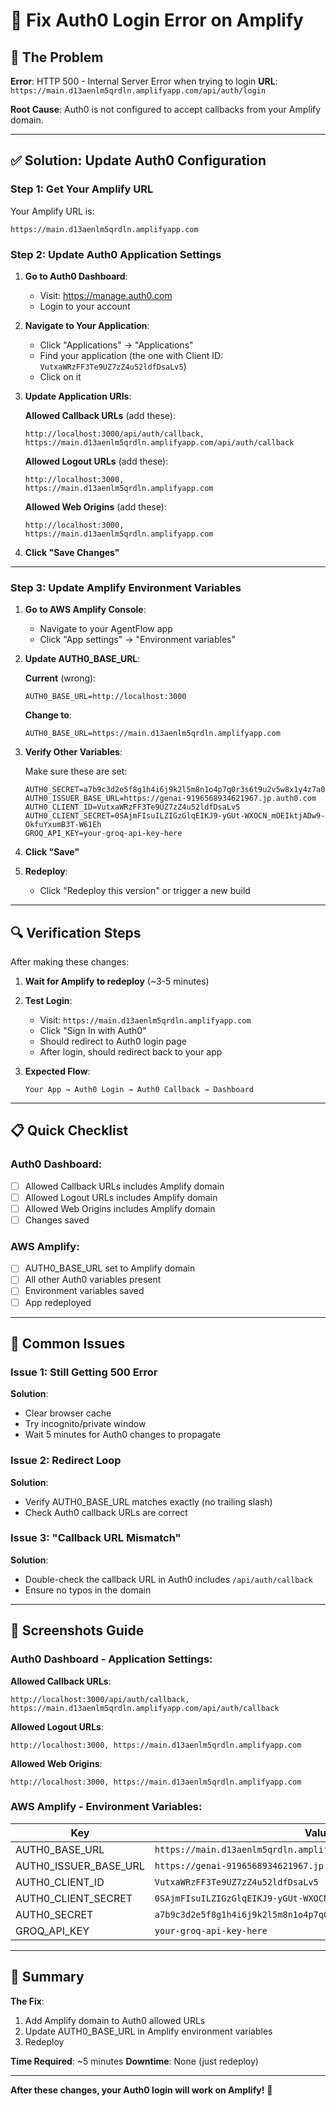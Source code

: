 # 🔧 Fix Auth0 Login Error on Amplify

## 🐛 The Problem

**Error**: HTTP 500 - Internal Server Error when trying to login
**URL**: `https://main.d13aenlm5qrdln.amplifyapp.com/api/auth/login`

**Root Cause**: Auth0 is not configured to accept callbacks from your Amplify domain.

---

## ✅ Solution: Update Auth0 Configuration

### Step 1: Get Your Amplify URL

Your Amplify URL is:
```
https://main.d13aenlm5qrdln.amplifyapp.com
```

### Step 2: Update Auth0 Application Settings

1. **Go to Auth0 Dashboard**:
   - Visit: https://manage.auth0.com
   - Login to your account

2. **Navigate to Your Application**:
   - Click "Applications" → "Applications"
   - Find your application (the one with Client ID: `VutxaWRzFF3Te9UZ7zZ4u52ldfDsaLv5`)
   - Click on it

3. **Update Application URIs**:

   **Allowed Callback URLs** (add these):
   ```
   http://localhost:3000/api/auth/callback,
   https://main.d13aenlm5qrdln.amplifyapp.com/api/auth/callback
   ```

   **Allowed Logout URLs** (add these):
   ```
   http://localhost:3000,
   https://main.d13aenlm5qrdln.amplifyapp.com
   ```

   **Allowed Web Origins** (add these):
   ```
   http://localhost:3000,
   https://main.d13aenlm5qrdln.amplifyapp.com
   ```

4. **Click "Save Changes"**

---

### Step 3: Update Amplify Environment Variables

1. **Go to AWS Amplify Console**:
   - Navigate to your AgentFlow app
   - Click "App settings" → "Environment variables"

2. **Update AUTH0_BASE_URL**:
   
   **Current** (wrong):
   ```
   AUTH0_BASE_URL=http://localhost:3000
   ```

   **Change to**:
   ```
   AUTH0_BASE_URL=https://main.d13aenlm5qrdln.amplifyapp.com
   ```

3. **Verify Other Variables**:
   
   Make sure these are set:
   ```
   AUTH0_SECRET=a7b9c3d2e5f8g1h4i6j9k2l5m8n1o4p7q0r3s6t9u2v5w8x1y4z7a0b3c6d9e2f5
   AUTH0_ISSUER_BASE_URL=https://genai-9196568934621967.jp.auth0.com
   AUTH0_CLIENT_ID=VutxaWRzFF3Te9UZ7zZ4u52ldfDsaLv5
   AUTH0_CLIENT_SECRET=0SAjmFIsuILZIGzGlqEIKJ9-yGUt-WXOCN_mOEIktjADw9-OkfuYxumB3T-W61Eh
   GROQ_API_KEY=your-groq-api-key-here
   ```

4. **Click "Save"**

5. **Redeploy**:
   - Click "Redeploy this version" or trigger a new build

---

## 🔍 Verification Steps

After making these changes:

1. **Wait for Amplify to redeploy** (~3-5 minutes)

2. **Test Login**:
   - Visit: `https://main.d13aenlm5qrdln.amplifyapp.com`
   - Click "Sign In with Auth0"
   - Should redirect to Auth0 login page
   - After login, should redirect back to your app

3. **Expected Flow**:
   ```
   Your App → Auth0 Login → Auth0 Callback → Dashboard
   ```

---

## 📋 Quick Checklist

### Auth0 Dashboard:
- [ ] Allowed Callback URLs includes Amplify domain
- [ ] Allowed Logout URLs includes Amplify domain
- [ ] Allowed Web Origins includes Amplify domain
- [ ] Changes saved

### AWS Amplify:
- [ ] AUTH0_BASE_URL set to Amplify domain
- [ ] All other Auth0 variables present
- [ ] Environment variables saved
- [ ] App redeployed

---

## 🚨 Common Issues

### Issue 1: Still Getting 500 Error
**Solution**: 
- Clear browser cache
- Try incognito/private window
- Wait 5 minutes for Auth0 changes to propagate

### Issue 2: Redirect Loop
**Solution**:
- Verify AUTH0_BASE_URL matches exactly (no trailing slash)
- Check Auth0 callback URLs are correct

### Issue 3: "Callback URL Mismatch"
**Solution**:
- Double-check the callback URL in Auth0 includes `/api/auth/callback`
- Ensure no typos in the domain

---

## 📸 Screenshots Guide

### Auth0 Dashboard - Application Settings:

**Allowed Callback URLs**:
```
http://localhost:3000/api/auth/callback, https://main.d13aenlm5qrdln.amplifyapp.com/api/auth/callback
```

**Allowed Logout URLs**:
```
http://localhost:3000, https://main.d13aenlm5qrdln.amplifyapp.com
```

**Allowed Web Origins**:
```
http://localhost:3000, https://main.d13aenlm5qrdln.amplifyapp.com
```

### AWS Amplify - Environment Variables:

| Key | Value |
|-----|-------|
| AUTH0_BASE_URL | `https://main.d13aenlm5qrdln.amplifyapp.com` |
| AUTH0_ISSUER_BASE_URL | `https://genai-9196568934621967.jp.auth0.com` |
| AUTH0_CLIENT_ID | `VutxaWRzFF3Te9UZ7zZ4u52ldfDsaLv5` |
| AUTH0_CLIENT_SECRET | `0SAjmFIsuILZIGzGlqEIKJ9-yGUt-WXOCN_mOEIktjADw9-OkfuYxumB3T-W61Eh` |
| AUTH0_SECRET | `a7b9c3d2e5f8g1h4i6j9k2l5m8n1o4p7q0r3s6t9u2v5w8x1y4z7a0b3c6d9e2f5` |
| GROQ_API_KEY | `your-groq-api-key-here` |

---

## 🎯 Summary

**The Fix**:
1. Add Amplify domain to Auth0 allowed URLs
2. Update AUTH0_BASE_URL in Amplify environment variables
3. Redeploy

**Time Required**: ~5 minutes
**Downtime**: None (just redeploy)

---

**After these changes, your Auth0 login will work on Amplify!** 🎉
